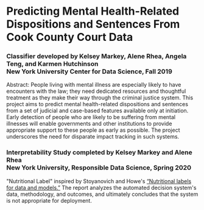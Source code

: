 # Predicting Mental Health-Related Dispositions and Sentences From Cook County Court Data


### Classifier developed by Kelsey Markey, Alene Rhea, Angela Teng, and Karmen Hutchinson<br/>New York University Center for Data Science, Fall 2019
Abstract: People living with mental illness are especially likely to have encounters with the law; they need dedicated resources and thoughtful treatment as they make their way through the criminal justice system. This project aims to predict mental health-related dispositions and sentences from a set of judicial and case-based features available only at initiation. Early detection of people who are likely to be suffering from mental illnesses will enable governments and other institutions to provide appropriate support to these people as early as possible. The project underscores the need for disparate impact tracking in such systems.



### Interpretability Study completed by Kelsey Markey and Alene Rhea<br/>New York University, Responsible Data Science, Spring 2020
"Nutritional Label" inspired by Stoyanovich and Howe's [“Nutritional labels for data and models.”](http://sites.computer.org/debull/A19sept/p13.pdf) The report analyzes the automated decision system's data, methodology, and outcomes, and ultimately concludes that the system is not appropriate for deployment.







